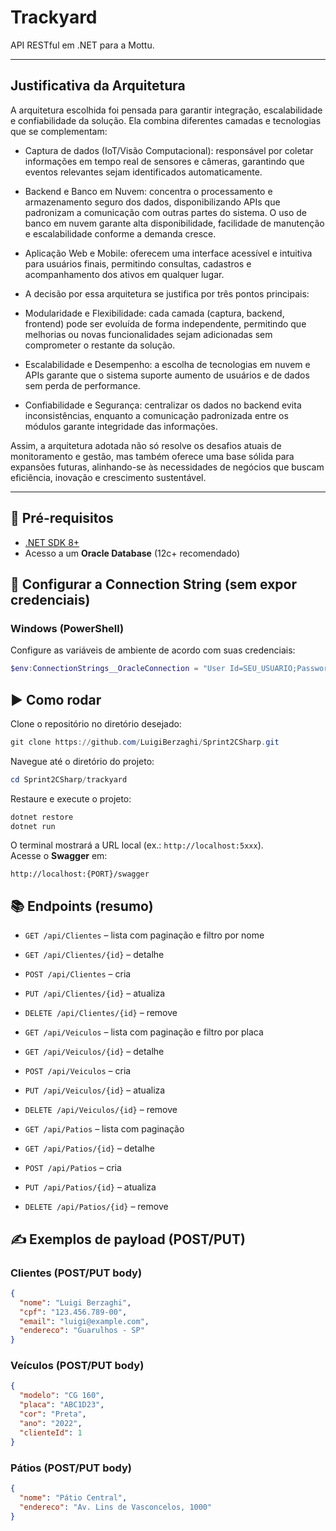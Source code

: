 # Trackyard

API RESTful em .NET para a Mottu.

---

## Justificativa da Arquitetura

A arquitetura escolhida foi pensada para garantir integração, escalabilidade e confiabilidade da solução. Ela combina diferentes camadas e tecnologias que se complementam:

- Captura de dados (IoT/Visão Computacional): responsável por coletar informações em tempo real de sensores e câmeras, garantindo que eventos relevantes sejam identificados automaticamente.

- Backend e Banco em Nuvem: concentra o processamento e armazenamento seguro dos dados, disponibilizando APIs que padronizam a comunicação com outras partes do sistema. O uso de banco em nuvem garante alta disponibilidade, facilidade de manutenção e escalabilidade conforme a demanda cresce.

- Aplicação Web e Mobile: oferecem uma interface acessível e intuitiva para usuários finais, permitindo consultas, cadastros e acompanhamento dos ativos em qualquer lugar.

- A decisão por essa arquitetura se justifica por três pontos principais:

- Modularidade e Flexibilidade: cada camada (captura, backend, frontend) pode ser evoluída de forma independente, permitindo que melhorias ou novas funcionalidades sejam adicionadas sem comprometer o restante da solução.

- Escalabilidade e Desempenho: a escolha de tecnologias em nuvem e APIs garante que o sistema suporte aumento de usuários e de dados sem perda de performance.

- Confiabilidade e Segurança: centralizar os dados no backend evita inconsistências, enquanto a comunicação padronizada entre os módulos garante integridade das informações.

Assim, a arquitetura adotada não só resolve os desafios atuais de monitoramento e gestão, mas também oferece uma base sólida para expansões futuras, alinhando-se às necessidades de negócios que buscam eficiência, inovação e crescimento sustentável.

---

## 🚀 Pré-requisitos

- [.NET SDK 8+](https://dotnet.microsoft.com/en-us/download)
- Acesso a um **Oracle Database** (12c+ recomendado)

## 🔐 Configurar a Connection String (sem expor credenciais)

### Windows (PowerShell)

Configure as variáveis de ambiente de acordo com suas credenciais:

```powershell
$env:ConnectionStrings__OracleConnection = "User Id=SEU_USUARIO;Password=SUA_SENHA;Data Source=HOST:PORTA/SERVICE_NAME"
```

## ▶️ Como rodar

Clone o repositório no diretório desejado:

```powershell
git clone https://github.com/LuigiBerzaghi/Sprint2CSharp.git
```

Navegue até o diretório do projeto:

```powershell
cd Sprint2CSharp/trackyard
```
Restaure e execute o projeto:

```bash
dotnet restore
dotnet run
```

O terminal mostrará a URL local (ex.: `http://localhost:5xxx`).  
Acesse o **Swagger** em:

```
http://localhost:{PORT}/swagger
```

## 📚 Endpoints (resumo)

- `GET /api/Clientes` – lista com paginação e filtro por nome  
- `GET /api/Clientes/{id}` – detalhe  
- `POST /api/Clientes` – cria  
- `PUT /api/Clientes/{id}` – atualiza  
- `DELETE /api/Clientes/{id}` – remove

- `GET /api/Veiculos` – lista com paginação e filtro por placa  
- `GET /api/Veiculos/{id}` – detalhe  
- `POST /api/Veiculos` – cria  
- `PUT /api/Veiculos/{id}` – atualiza  
- `DELETE /api/Veiculos/{id}` – remove

- `GET /api/Patios` – lista com paginação  
- `GET /api/Patios/{id}` – detalhe  
- `POST /api/Patios` – cria  
- `PUT /api/Patios/{id}` – atualiza  
- `DELETE /api/Patios/{id}` – remove

## ✍️ Exemplos de payload (POST/PUT)

### Clientes (POST/PUT body)
```json
{
  "nome": "Luigi Berzaghi",
  "cpf": "123.456.789-00",
  "email": "luigi@example.com",
  "endereco": "Guarulhos - SP"
}
```

### Veículos (POST/PUT body)
```json
{
  "modelo": "CG 160",
  "placa": "ABC1D23",
  "cor": "Preta",
  "ano": "2022",
  "clienteId": 1
}
```

### Pátios (POST/PUT body)
```json
{
  "nome": "Pátio Central",
  "endereco": "Av. Lins de Vasconcelos, 1000"
}
```
